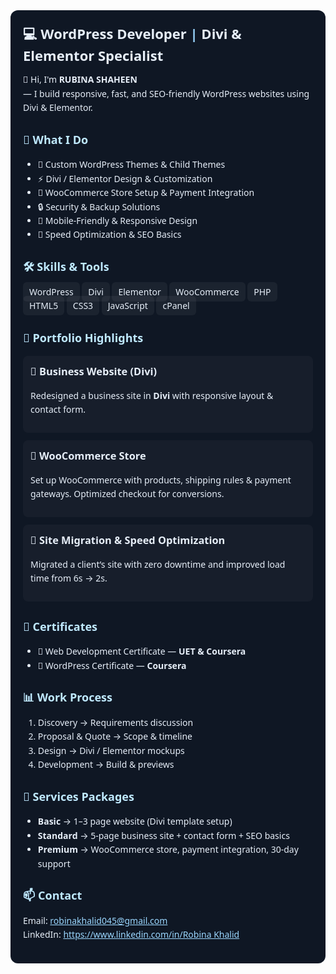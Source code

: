 <div style="font-family:system-ui, -apple-system, 'Segoe UI', Roboto, Arial; background:#0f1724; color:#e6eef8; line-height:1.6; padding:20px; border-radius:12px;">

  <h1 style="font-size:22px; margin:0 0 10px;">💻 WordPress Developer <span style="color:#9bd7ff;">|</span> Divi & Elementor Specialist</h1>
  <p style="margin:0 0 20px;">👋 Hi, I'm <strong>RUBINA SHAHEEN</strong><br> — I build responsive, fast, and SEO-friendly WordPress websites using Divi & Elementor.</p>

  <h2 style="color:#bfe9ff; font-size:18px;">🚀 What I Do</h2>
  <ul>
    <li>🎨 Custom WordPress Themes & Child Themes</li>
    <li>⚡ Divi / Elementor Design & Customization</li>
    <li>🛒 WooCommerce Store Setup & Payment Integration</li>
    <li>🔒 Security & Backup Solutions</li>
    <li>📱 Mobile-Friendly & Responsive Design</li>
    <li>🚀 Speed Optimization & SEO Basics</li>
  </ul>

  <h2 style="color:#bfe9ff; font-size:18px;">🛠️ Skills & Tools</h2>
  <p>
    <span style="padding:6px 10px; background:rgba(255,255,255,0.05); border-radius:6px;">WordPress</span>
    <span style="padding:6px 10px; background:rgba(255,255,255,0.05); border-radius:6px;">Divi</span>
    <span style="padding:6px 10px; background:rgba(255,255,255,0.05); border-radius:6px;">Elementor</span>
    <span style="padding:6px 10px; background:rgba(255,255,255,0.05); border-radius:6px;">WooCommerce</span>
    <span style="padding:6px 10px; background:rgba(255,255,255,0.05); border-radius:6px;">PHP</span>
    <span style="padding:6px 10px; background:rgba(255,255,255,0.05); border-radius:6px;">HTML5</span>
    <span style="padding:6px 10px; background:rgba(255,255,255,0.05); border-radius:6px;">CSS3</span>
    <span style="padding:6px 10px; background:rgba(255,255,255,0.05); border-radius:6px;">JavaScript</span>
    <span style="padding:6px 10px; background:rgba(255,255,255,0.05); border-radius:6px;">cPanel</span>
  </p>

  <h2 style="color:#bfe9ff; font-size:18px;">📂 Portfolio Highlights</h2>
  <div style="margin-bottom:12px; padding:12px; background:rgba(255,255,255,0.03); border-radius:8px;">
    <h3 style="margin:0 0 8px;">🔹 Business Website (Divi)</h3>
    <p>Redesigned a business site in <strong>Divi</strong> with responsive layout & contact form.</p>
  </div>

  <div style="margin-bottom:12px; padding:12px; background:rgba(255,255,255,0.03); border-radius:8px;">
    <h3 style="margin:0 0 8px;">🔹 WooCommerce Store</h3>
    <p>Set up WooCommerce with products, shipping rules & payment gateways. Optimized checkout for conversions.</p>
  </div>

  <div style="padding:12px; background:rgba(255,255,255,0.03); border-radius:8px;">
    <h3 style="margin:0 0 8px;">🔹 Site Migration & Speed Optimization</h3>
    <p>Migrated a client’s site with zero downtime and improved load time from 6s → 2s.</p>
  </div>

  <h2 style="color:#bfe9ff; font-size:18px;">📜 Certificates</h2>
  <ul>
    <li>🏅 Web Development Certificate — <strong>UET & Coursera </strong></li>
    <li>🏅 WordPress Certificate — <strong>Coursera</strong></li>

  </ul>

  <h2 style="color:#bfe9ff; font-size:18px;">📊 Work Process</h2>
  <ol>
    <li>Discovery → Requirements discussion</li>
    <li>Proposal & Quote → Scope & timeline</li>
    <li>Design → Divi / Elementor mockups</li>
    <li>Development → Build & previews</li>
  </ol>

  <h2 style="color:#bfe9ff; font-size:18px;">💼 Services Packages</h2>
  <ul>
    <li><strong>Basic</strong> → 1–3 page website (Divi template setup)</li>
    <li><strong>Standard</strong> → 5-page business site + contact form + SEO basics</li>
    <li><strong>Premium</strong> → WooCommerce store, payment integration, 30-day support</li>
  </ul>

  <h2 style="color:#bfe9ff; font-size:18px;">📫 Contact</h2>
  <p>Email: <a href="mailto:[Your Email]" style="color:#9bd7ff;">robinakhalid045@gmail.com</a><br>
LinkedIn: <a href="https://www.linkedin.com/in/robina-khalid-8a3510383/"[Your-LinkedIn-Username]" style="color:#9bd7ff;">https://www.linkedin.com/in/Robina Khalid </a></p>

</div>
